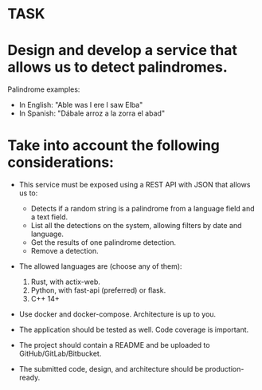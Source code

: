 # TASK #

# Design and develop a service that allows us to detect palindromes.

Palindrome examples:
* In English: "Able was I ere I saw Elba"
* In Spanish: "Dábale arroz a la zorra el abad"

# Take into account the following considerations:

- This service must be exposed using a REST API with JSON that allows us to:
  - Detects if a random string is a palindrome from a language field and a text field.
  - List all the detections on the system, allowing filters by date and language.
  - Get the results of one palindrome detection.
  - Remove a detection.

- The allowed languages are (choose any of them):
  1. Rust, with actix-web. 
  2. Python, with fast-api (preferred) or flask. 
  3. C++ 14+

- Use docker and docker-compose. Architecture is up to you.
- The application should be tested as well. Code coverage is important.
- The project should contain a README and be uploaded to GitHub/GitLab/Bitbucket.
- The submitted code, design, and architecture should be production-ready.